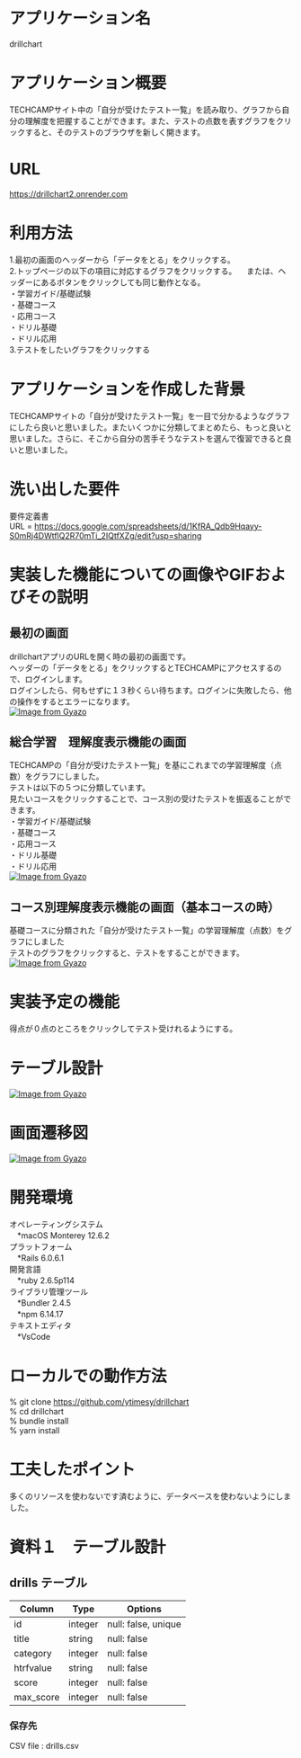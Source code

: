 
# アプリケーション名
drillchart

# アプリケーション概要
TECHCAMPサイト中の「自分が受けたテスト一覧」を読み取り、グラフから自分の理解度を把握することができます。また、テストの点数を表すグラフをクリックすると、そのテストのブラウザを新しく開きます。

# URL
https://drillchart2.onrender.com

# 利用方法	
1.最初の画面のヘッダーから「データをとる」をクリックする。  
2.トップページの以下の項目に対応するグラフをクリックする。
　または、ヘッダーにあるボタンをクリックしても同じ動作となる。  
  ・学習ガイド/基礎試験  
  ・基礎コース  
  ・応用コース  
  ・ドリル基礎  
  ・ドリル応用  
3.テストをしたいグラフをクリックする  

# アプリケーションを作成した背景
TECHCAMPサイトの「自分が受けたテスト一覧」を一目で分かるようなグラフにしたら良いと思いました。またいくつかに分類してまとめたら、もっと良いと思いました。さらに、そこから自分の苦手そうなテストを選んで復習できると良いと思いました。

# 洗い出した要件
要件定義書  
URL = https://docs.google.com/spreadsheets/d/1KfRA_Qdb9Hqayy-S0mRj4DWtflQ2R70mTi_2IQtfXZg/edit?usp=sharing

# 実装した機能についての画像やGIFおよびその説明
## 最初の画面
drillchartアプリのURLを開く時の最初の画面です。  
ヘッダーの「データをとる」をクリックするとTECHCAMPにアクセスするので、ログインします。  
ログインしたら、何もせずに１３秒くらい待ちます。ログインに失敗したら、他の操作をするとエラーになります。  
[![Image from Gyazo](https://i.gyazo.com/add4e10ed6111a24be976da169367ae1.jpg)](https://gyazo.com/add4e10ed6111a24be976da169367ae1)

## 総合学習　理解度表示機能の画面
TECHCAMPの「自分が受けたテスト一覧」を基にこれまでの学習理解度（点数）をグラフにしました。  
テストは以下の５つに分類しています。  
見たいコースをクリックすることで、コース別の受けたテストを振返ることができます。  
・学習ガイド/基礎試験  
・基礎コース  
・応用コース  
・ドリル基礎  
・ドリル応用  
[![Image from Gyazo](https://i.gyazo.com/f2fbf03b1b29a6ca404cb359311cb175.png)](https://gyazo.com/f2fbf03b1b29a6ca404cb359311cb175)

## コース別理解度表示機能の画面（基本コースの時）
基礎コースに分類された「自分が受けたテスト一覧」の学習理解度（点数）をグラフにしました  
テストのグラフをクリックすると、テストをすることができます。  
[![Image from Gyazo](https://i.gyazo.com/f6a9755cc3d05db2cd2370dfcff5c6f7.png)](https://gyazo.com/f6a9755cc3d05db2cd2370dfcff5c6f7)

# 実装予定の機能
得点が０点のところをクリックしてテスト受けれるようにする。

# テーブル設計
[![Image from Gyazo](https://i.gyazo.com/396851972d5db1ec431a2fd24a3b8eee.png)](https://gyazo.com/396851972d5db1ec431a2fd24a3b8eee)

# 画面遷移図
[![Image from Gyazo](https://i.gyazo.com/a6b22c5e514f59d12be37e84acb7811f.png)](https://gyazo.com/a6b22c5e514f59d12be37e84acb7811f)

# 開発環境
 オペレーティングシステム  
　*macOS Monterey 12.6.2  
プラットフォーム  
　*Rails 6.0.6.1  
開発言語  
　*ruby 2.6.5p114  
ライブラリ管理ツール  
　*Bundler 2.4.5  
　*npm 6.14.17  
テキストエディタ  
　*VsCode  

# ローカルでの動作方法
% git clone https://github.com/ytimesy/drillchart  
% cd drillchart  
% bundle install  
% yarn install  

# 工夫したポイント
多くのリソースを使わないです済むように、データベースを使わないようにしました。

# 資料１　テーブル設計
## drills テーブル

| Column        | Type    | Options                   |
| ------------- | ------- | ------------------------- |
| id            | integer | null: false, unique       |
| title         | string  | null: false               |
| category      | integer | null: false               |
| htrfvalue     | string  | null: false               |
| score         | integer | null: false               |
| max_score     | integer | null: false               |

### 保存先
 CSV file : drills.csv


